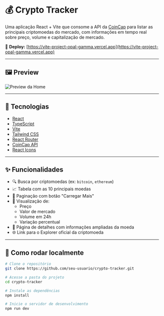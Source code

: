 # 💰 Crypto Tracker

Uma aplicação React + Vite que consome a API da [CoinCap](https://docs.coincap.io/) para listar as principais criptomoedas do mercado, com informações em tempo real sobre preço, volume e capitalização de mercado.

🔗 **Deploy:** [https://vite-project-opal-gamma.vercel.app](https://vite-project-opal-gamma.vercel.app)

---

## 🖼️ Preview

![Preview da Home](https://user-images.githubusercontent.com/seu-usuario/home-preview.png)
<!-- Substitua pelo link real do seu screenshot caso queira -->

---

## 🚀 Tecnologias

- [React](https://reactjs.org/)
- [TypeScript](https://www.typescriptlang.org/)
- [Vite](https://vitejs.dev/)
- [Tailwind CSS](https://tailwindcss.com/)
- [React Router](https://reactrouter.com/)
- [CoinCap API](https://docs.coincap.io/)
- [React Icons](https://react-icons.github.io/react-icons/)

---

## ✨ Funcionalidades

- 🔍 Busca por criptomoedas (ex: `bitcoin`, `ethereum`)
- 📈 Tabela com as 10 principais moedas
- 🔁 Paginação com botão "Carregar Mais"
- 💱 Visualização de:
  - Preço
  - Valor de mercado
  - Volume em 24h
  - Variação percentual
- 📄 Página de detalhes com informações ampliadas da moeda
- 🌐 Link para o Explorer oficial da criptomoeda

---

## 🧪 Como rodar localmente

```bash
# Clone o repositório
git clone https://github.com/seu-usuario/crypto-tracker.git

# Acesse a pasta do projeto
cd crypto-tracker

# Instale as dependências
npm install

# Inicie o servidor de desenvolvimento
npm run dev
